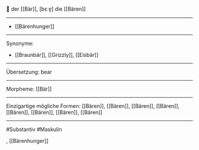 🔵 der [[Bär]], [bɛːɐ̯]
die [[Bären]]


---
- [[Bärenhunger]]

---
Synonyme:
- [[Braunbär]], [[Grizzly]], [[Eisbär]]

---
Übersetzung: bear

---
Morpheme:
[[Bär]]

---
Einzigartige mögliche Formen: [[Bären]], [[Bären]], [[Bären]], [[Bären]], [[Bären]], [[Bären]], [[Bären]], [[Bären]]

---
#Substantiv #Maskulin

, [[Bärenhunger]]